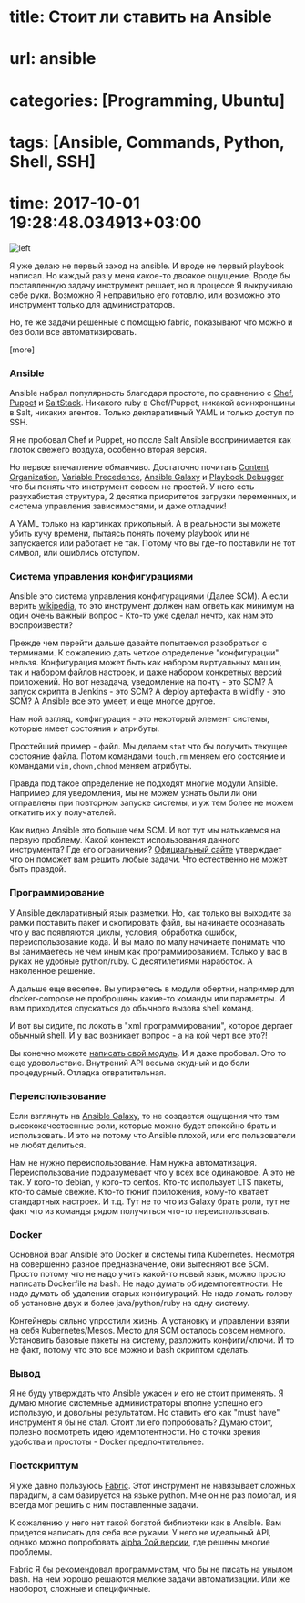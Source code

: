 # title: Стоит ли ставить на Ansible
# url: ansible
# categories: [Programming, Ubuntu]
# tags: [Ansible, Commands, Python, Shell, SSH]
# time: 2017-10-01 19:28:48.034913+03:00

![left](~logo.png)

Я уже делаю не первый заход на ansible. И вроде не первый playbook написал. Но каждый раз у меня какое-то двоякое ощущение.
Вроде бы поставленную задачу инструмент решает, но в процессе Я выкручиваю себе руки. 
Возможно Я неправильно его готовлю, или возможно это инструмент только для администраторов. 

Но, те же задачи решенные с помощью fabric, показывают что можно и без боли все автоматизировать.    
 

[more]

### Ansible
 
Ansible набрал популярность благодаря простоте, по сравнению с [Chef](https://www.chef.io/chef/), [Puppet](https://puppet.com/) и [SaltStack](https://saltstack.com/). 
Никакого ruby в Chef/Puppet, никакой асинхроншины в Salt, никаких агентов. Только декларативный YAML и только доступ по SSH.

Я не пробовал Chef и Puppet, но после Salt Ansible воспринимается как глоток свежего воздуха, особенно вторая версия.

Но первое впечатление обманчиво. Достаточно почитать [Content Organization](http://docs.ansible.com/ansible/latest/playbooks_best_practices.html#content-organization),
[Variable Precedence](http://docs.ansible.com/ansible/latest/playbooks_variables.html#variable-precedence-where-should-i-put-a-variable), 
[Ansible Galaxy](http://docs.ansible.com/ansible/latest/galaxy.html) и
[Playbook Debugger](http://docs.ansible.com/ansible/latest/playbooks_debugger.html)
что бы понять что инструмент совсем не простой.
У него есть разухабистая структура, 2 десятка приоритетов загрузки переменных, и система управления зависимостями, и даже отладчик!

А YAML только на картинках прикольный. А в реальности вы можете убить кучу времени, пытаясь понять почему playbook или не запускается или работает не так.
Потому что вы где-то поставили не тот символ, или ошиблись отступом. 


### Система управления конфигурациями

Ansible это система управления конфигурациями (Далее SCM). А если верить [wikipedia](https://ru.wikipedia.org/wiki/Конфигурационное_управление),
то это инструмент должен нам ответь как минимум на один очень важный вопрос - Кто-то уже сделал нечто, как нам это воспроизвести?

Прежде чем перейти дальше давайте попытаемся разобраться с терминами. К сожалению дать четкое определение "конфигурации" нельзя.
Конфигурация может быть как набором виртуальных машин, так и набором файлов настроек, и даже набором конкретных версий приложений.
Но вот незадача, уведомление на почту - это SCM? А запуск скрипта в Jenkins - это SCM? А deploy артефакта в wildfly - это SCM?
А Ansible все это умеет, и еще многое другое.

Нам ной взгляд, конфигурация - это некоторый элемент системы, которые имеет состояния и атрибуты. 

Простейший пример - файл. Мы делаем `stat` что бы получить текущее состояние файла. 
Потом командами `touch,rm` меняем его состояние и командами `vim,chown,chmod` меняем атрибуты.

Правда под такое определение не подходят многие модули Ansible. Например для уведомления, мы не можем узнать были ли они отправлены при повторном запуске системы,
и уж тем более не можем откатить их у получателей. 

Как видно Ansible это больше чем SCM. И вот тут мы натыкаемся на первую проблему. Какой контекст использования данного инструмента? Где его ограничения?
[Официальный сайте](https://www.ansible.com/use-cases-overview) утверждает что он поможет вам решить любые задачи.
Что естественно не может быть правдой.


### Программирование

У Ansible декларативный язык разметки. Но, как только вы выходите за рамки поставить пакет и скопировать файл, вы начинаете осознавать что у вас появляются циклы, условия, обработка ошибок, переиспользование кода.
И вы мало по малу начинаете понимать что вы занимаетесь не чем иным как программированием. 
Только у вас в руках не удобные python/ruby. С десятилетиями наработок. А наколенное решение. 

А дальше еще веселее. Вы упираетесь в модули обертки, например для docker-compose не проброшены какие-то команды или параметры. 
И вам приходится спускаться до обычного вызова shell команд. 

И вот вы сидите, по локоть в "xml программировании", которое дергает обычный shell. И у вас возникает вопрос - а на кой черт все это?! 

Вы конечно можете [написать свой модуль](http://docs.ansible.com/ansible/latest/dev_guide/developing_modules.html). И я даже пробовал. Это то еще удовольствие. 
Внутрений API весьма скудный и до боли процедурный. Отладка отвратительная.     


### Переиспользование

Если взглянуть на [Ansible Galaxy](https://galaxy.ansible.com/), то не создается ощущения что там высококачественные роли, которые можно будет спокойно брать и использовать.
И это не потому что Ansible плохой, или его пользователи не любят делиться.

Нам не нужно переиспользование. Нам нужна автоматизация. Переиспользование подразумевает что у всех все одинаковое. А это не так.
У кого-то debian, у кого-то centos. Кто-то использует LTS пакеты, кто-то самые свежие. Кто-то тюнит приложения, кому-то хватает стандартных настроек. И т.д. 
Тут не то что из Galaxy брать роли, тут не факт что из команды рядом получиться что-то переиспользовать. 


### Docker

Основной враг Ansible это Docker и системы типа Kubernetes. Несмотря на совершенно разное предназначение, они вытесняют все SCM.
Просто потому что не надо учить какой-то новый язык, можно просто написать Dockerfile на bash. Не надо думать об идемпотентности. 
Не надо думать об удалении старых конфигураций. Не надо ломать голову об установке двух и более java/python/ruby на одну систему.

Контейнеры сильно упростили жизнь. А установку и управлении взяли на себя Kubernetes/Mesos.
Место для SCM осталось совсем немного. Установить базовые пакеты на систему, разложить конфиги/ключи.
И то не факт, потому что это все можно и bash скриптом сделать.


### Вывод

Я не буду утверждать что Ansible ужасен и его не стоит применять. Я думаю многие системные администраторы вполне успешно его использую, и довольны результатом.
Но ставить его как "must have" инструмент я бы не стал. Стоит ли его попробовать? Думаю стоит, полезно посмотреть идею идемпотентности.
Но с точки зрения удобства и простоты - Docker предпочтительнее.


### Постскриптум

Я уже давно пользуюсь [Fabric](http://www.fabfile.org/). Этот инструмент не навязывает сложных парадигм, а сам базируется на языке python.
Мне он не раз помогал, и я всегда мог решить с ним поставленные задачи.

К сожалению у него нет такой богатой библиотеки как в Ansible. Вам придется написать для себя все руками.
У него не идеальный API, однако можно попробовать [alpha 2ой версии](http://docs.fabfile.org/en/v2/index.html), где решены многие проблемы.

Fabric Я бы рекомендовал программистам, что бы не писать на унылом bash. На нем хорошо решаются мелкие задачи автоматизации.
Или же наоборот, сложные и специфичные.
       